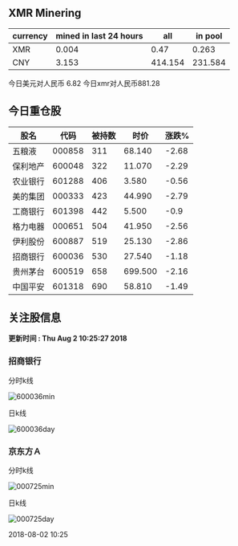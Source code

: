 ## XMR Minering

|currency|mined in last 24 hours|all|in pool|
|---|---|---|---|
|XMR|0.004|0.47|0.263|
|CNY|3.153|414.154|231.584|

今日美元对人民币 6.82	今日xmr对人民币881.28


## 今日重仓股 

|股名|代码|被持数|时价|涨跌%|
|---|---|---|---|---|
|五粮液|000858|311|68.140|-2.68|
|保利地产|600048|322|11.070|-2.29|
|农业银行|601288|406|3.580|-0.56|
|美的集团|000333|423|44.990|-2.79|
|工商银行|601398|442|5.500|-0.9|
|格力电器|000651|504|41.950|-2.56|
|伊利股份|600887|519|25.130|-2.86|
|招商银行|600036|530|27.540|-1.18|
|贵州茅台|600519|658|699.500|-2.16|
|中国平安|601318|690|58.810|-1.49|

## 关注股信息
**更新时间 : Thu Aug  2 10:25:27 2018**
### 招商银行 
分时k线

![600036min](http://image.sinajs.cn/newchart/min/n/sh600036.gif)

日k线

![600036day](http://image.sinajs.cn/newchart/daily/n/sh600036.gif)

### 京东方Ａ 
分时k线

![000725min](http://image.sinajs.cn/newchart/min/n/sz000725.gif)

日k线

![000725day](http://image.sinajs.cn/newchart/daily/n/sz000725.gif)

2018-08-02 10:25